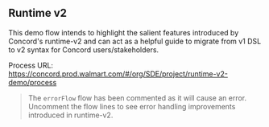## Runtime v2

This demo flow intends to highlight the salient features introduced by Concord's runtime-v2 and can act as a helpful
guide to migrate from v1 DSL to v2 syntax for Concord users/stakeholders.

Process URL: https://concord.prod.walmart.com/#/org/SDE/project/runtime-v2-demo/process

> The `errorFlow` flow has been commented as it will cause an error. Uncomment the flow lines
> to see error handling improvements introduced in runtime-v2.


